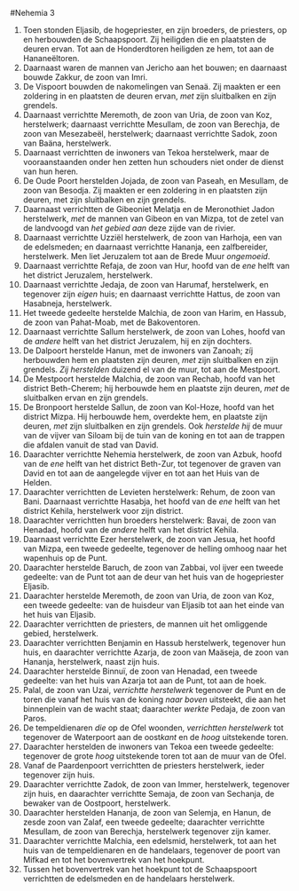 #Nehemia 3
1. Toen stonden Eljasib, de hogepriester, en zijn broeders, de priesters, op en herbouwden de Schaapspoort. Zij heiligden die en plaatsten de deuren ervan. Tot aan de Honderdtoren heiligden ze hem, tot aan de Hananeëltoren.
2. Daarnaast waren de mannen van Jericho aan het bouwen; en daarnaast bouwde Zakkur, de zoon van Imri.
3. De Vispoort bouwden de nakomelingen van Senaä. Zij maakten er een zoldering in en plaatsten de deuren ervan, *met* zijn sluitbalken en zijn grendels.
4. Daarnaast verrichtte Meremoth, de zoon van Uria, de zoon van Koz, herstelwerk; daarnaast verrichtte Mesullam, de zoon van Berechja, de zoon van Mesezabeël, herstelwerk; daarnaast verrichtte Sadok, zoon van Baäna, herstelwerk.
5. Daarnaast verrichtten de inwoners van Tekoa herstelwerk, maar de vooraanstaanden onder hen zetten hun schouders niet onder de dienst van hun heren.
6. De Oude Poort herstelden Jojada, de zoon van Paseah, en Mesullam, de zoon van Besodja. Zij maakten er een zoldering in en plaatsten zijn deuren, met zijn sluitbalken en zijn grendels.
7. Daarnaast verrichtten de Gibeoniet Melatja en de Meronothiet Jadon herstelwerk, *met* de mannen van Gibeon en van Mizpa, tot de zetel van de landvoogd van *het gebied aan* deze zijde van de rivier.
8. Daarnaast verrichtte Uzziël herstelwerk, de zoon van Harhoja, een van de edelsmeden; en daarnaast verrichtte Hananja, een zalfbereider, herstelwerk. Men liet Jeruzalem tot aan de Brede Muur *ongemoeid*.
9. Daarnaast verrichtte Refaja, de zoon van Hur, hoofd van de *ene* helft van het district Jeruzalem, herstelwerk.
10. Daarnaast verrichtte Jedaja, de zoon van Harumaf, herstelwerk, en tegenover zijn *eigen* huis; en daarnaast verrichtte Hattus, de zoon van Hasabneja, herstelwerk.
11. Het tweede gedeelte herstelde Malchia, de zoon van Harim, en Hassub, de zoon van Pahat-Moab, met de Bakoventoren.
12. Daarnaast verrichtte Sallum herstelwerk, de zoon van Lohes, hoofd van de *andere* helft van het district Jeruzalem, hij en zijn dochters.
13. De Dalpoort herstelde Hanun, met de inwoners van Zanoah; zíj herbouwden hem en plaatsten zijn deuren, *met* zijn sluitbalken en zijn grendels. *Zij herstelden* duizend el van de muur, tot aan de Mestpoort.
14. De Mestpoort herstelde Malchia, de zoon van Rechab, hoofd van het district Beth-Cherem; hij herbouwde hem en plaatste zijn deuren, *met* de sluitbalken ervan en zijn grendels.
15. De Bronpoort herstelde Sallun, de zoon van Kol-Hoze, hoofd van het district Mizpa. Hij herbouwde hem, overdekte hem, en plaatste zijn deuren, *met* zijn sluitbalken en zijn grendels. Ook *herstelde hij* de muur van de vijver van Siloam bij de tuin van de koning en tot aan de trappen die afdalen vanuit de stad van David.
16. Daarachter verrichtte Nehemia herstelwerk, de zoon van Azbuk, hoofd van de *ene* helft van het district Beth-Zur, tot tegenover de graven van David en tot aan de aangelegde vijver en tot aan het Huis van de Helden.
17. Daarachter verrichtten de Levieten herstelwerk: Rehum, de zoon van Bani. Daarnaast verrichtte Hasabja, het hoofd van de *ene* helft van het district Kehila, herstelwerk voor zijn district.
18. Daarachter verrichtten hun broeders herstelwerk: Bavai, de zoon van Henadad, hoofd van de *andere* helft van het district Kehila.
19. Daarnaast verrichtte Ezer herstelwerk, de zoon van Jesua, het hoofd van Mizpa, een tweede gedeelte, tegenover de helling omhoog naar het wapenhuis op de Punt.
20. Daarachter herstelde Baruch, de zoon van Zabbai, vol ijver een tweede gedeelte: van de Punt tot aan de deur van het huis van de hogepriester Eljasib.
21. Daarachter herstelde Meremoth, de zoon van Uria, de zoon van Koz, een tweede gedeelte: van de huisdeur van Eljasib tot aan het einde van het huis van Eljasib.
22. Daarachter verrichtten de priesters, de mannen uit het omliggende gebied, herstelwerk.
23. Daarachter verrichtten Benjamin en Hassub herstelwerk, tegenover hun huis, en daarachter verrichtte Azarja, de zoon van Maäseja, de zoon van Hananja, herstelwerk, naast zijn huis.
24. Daarachter herstelde Binnuï, de zoon van Henadad, een tweede gedeelte: van het huis van Azarja tot aan de Punt, tot aan de hoek.
25. Palal, de zoon van Uzai, *verrichtte herstelwerk* tegenover de Punt en de toren die vanaf het huis van de koning *naar boven* uitsteekt, die aan het binnenplein van de wacht staat; daarachter *werkte* Pedaja, de zoon van Paros.
26. De tempeldienaren *die* op de Ofel woonden, *verrichtten herstelwerk* tot tegenover de Waterpoort aan de oost*kant* en de *hoog* uitstekende toren.
27. Daarachter herstelden de inwoners van Tekoa een tweede gedeelte: tegenover de grote *hoog* uitstekende toren tot aan de muur van de Ofel.
28. Vanaf de Paardenpoort verrichtten de priesters herstelwerk, ieder tegenover zijn huis.
29. Daarachter verrichtte Zadok, de zoon van Immer, herstelwerk, tegenover zijn huis, en daarachter verrichtte Semaja, de zoon van Sechanja, de bewaker van de Oostpoort, herstelwerk.
30. Daarachter herstelden Hananja, de zoon van Selemja, en Hanun, de zesde zoon van Zalaf, een tweede gedeelte; daarachter verrichtte Mesullam, de zoon van Berechja, herstelwerk tegenover zijn kamer.
31. Daarachter verrichtte Malchia, een edelsmid, herstelwerk, tot aan het huis van de tempeldienaren en de handelaars, tegenover de poort van Mifkad en tot het bovenvertrek van het hoekpunt.
32. Tussen het bovenvertrek van het hoekpunt tot de Schaapspoort verrichtten de edelsmeden en de handelaars herstelwerk.
